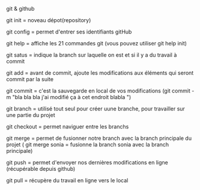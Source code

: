 git & github

git init = noveau dépot(repository)

git config = permet d'entrer ses identifiants gitHub

git help = affiche les 21 commandes git (vous pouvez utiliser git help init)

git satus = indique la branch sur laquelle on est et si il y a du travail à commit

git add = avant de commit, ajoute les modifications aux éléments qui seront commit par la suite

git commit = c'est la sauvegarde en local de vos modifications (git commit -m "bla bla bla j'ai modifié ça à cet endroit blabla ")

git branch = utilisé tout seul pour créer uune branche, pour travailler sur une partie du projet

git checkout = permet naviguer entre les branchs

git merge = permet de fusionner notre branch avec la branch principale du projet ( git merge sonia = fusionne la branch sonia avec la branch principale)

git push =  permet d'envoyer nos dernières modifications en ligne (récupérable depuis github)

git pull = récupère du travail en ligne vers le local


